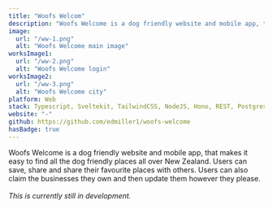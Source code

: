 ```yaml
---
title: "Woofs Welcom"
description: "Woofs Welcome is a dog friendly website and mobile app, that makes it easy to find all the dog friendly places all over New Zealand."
image:
  url: "/ww-1.png"
  alt: "Woofs Welcome main image"
worksImage1:
  url: "/ww-2.png"
  alt: "Woofs Welcome login"
worksImage2:
  url: "/ww-3.png"
  alt: "Woofs Welcome city"
platform: Web
stack: Typescript, Sveltekit, TailwindCSS, NodeJS, Hono, REST, PostgresSQL, Cloudinary and Cloudflare
website: "-"
github: https://github.com/edmiller1/woofs-welcome
hasBadge: true
---
```


Woofs Welcome is a dog friendly website and mobile app, that makes it easy to find all the dog friendly places all over New Zealand.
Users can save, share and share their favourite places with others. Users can also claim the businesses they own and then update them however they please. <br /><br /><i>This is currently still in development.</i>

